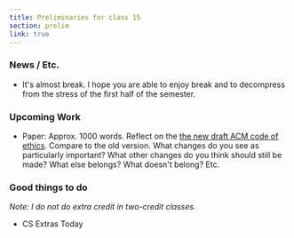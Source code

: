 ```yaml
---
title: Preliminaries for class 15
section: prelim
link: true
---
```

### News / Etc.

* It's almost break.  I hope you are able to enjoy break and to
  decompress from the stress of the first half of the semester.

### Upcoming Work

* Paper: Approx. 1000 words.  Reflect on the
  [the new draft ACM code of
  ethics](https://ethics.acm.org/2018-code-draft-2/).  Compare to the
  old version.  What changes do you see as particularly important?
  What other changes do you think should still be made?  What else
  belongs?  What doesn't belong?  Etc.

### Good things to do

_Note: I do not do extra credit in two-credit classes._

* CS Extras Today
